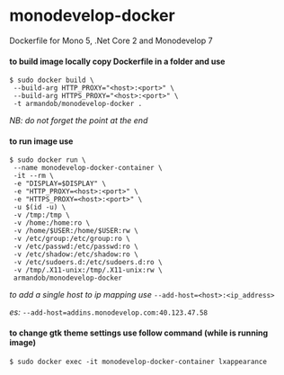 # monodevelop-docker
Dockerfile for Mono 5, .Net Core 2 and Monodevelop 7


#### to build image locally copy Dockerfile in a folder and use 
```
$ sudo docker build \
 --build-arg HTTP_PROXY="<host>:<port>" \
 --build-arg HTTPS_PROXY="<host>:<port>" \
 -t armandob/monodevelop-docker . 

```

_NB: do not forget the point at the end_


#### to run image use
```
$ sudo docker run \
 --name monodevelop-docker-container \
 -it --rm \
 -e "DISPLAY=$DISPLAY" \
 -e "HTTP_PROXY=<host>:<port>" \
 -e "HTTPS_PROXY=<host>:<port>" \
 -u $(id -u) \
 -v /tmp:/tmp \
 -v /home:/home:ro \
 -v /home/$USER:/home/$USER:rw \
 -v /etc/group:/etc/group:ro \
 -v /etc/passwd:/etc/passwd:ro \
 -v /etc/shadow:/etc/shadow:ro \
 -v /etc/sudoers.d:/etc/sudoers.d:ro \
 -v /tmp/.X11-unix:/tmp/.X11-unix:rw \
 armandob/monodevelop-docker

```
_to add a single host to ip mapping use_ ```--add-host=<host>:<ip_address>```

_es:_ ```--add-host=addins.monodevelop.com:40.123.47.58```


#### to change gtk theme settings use follow command (while is running image)
```
$ sudo docker exec -it monodevelop-docker-container lxappearance

```
